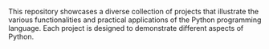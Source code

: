 This repository showcases a diverse collection of projects that illustrate the various functionalities and practical applications of the Python programming language. Each project is designed to demonstrate different aspects of Python.
